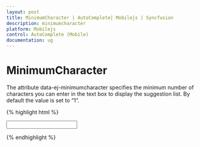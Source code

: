 ```yaml
---
layout: post
title: MinimumCharacter | AutoComplete| Mobilejs | Syncfusion
description: minimumcharacter
platform: Mobilejs
control: AutoComplete (Mobile) 
documentation: ug
---
```


# MinimumCharacter

The attribute data-ej-minimumcharacter specifies the minimum number of characters you can enter in the text box to display the suggestion list. By default the value is set to “1”.

{% highlight html %}

<input id="autocomplete_sample" data-role="ejmautocomplete" data-ej-mincharacter=2 data-ej-datasource="window.datasrc" data-ej-filtertype="contains" data-ej-fields-text="name" />

{% endhighlight %}
